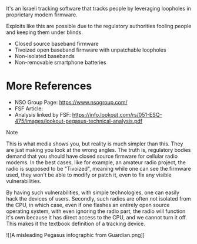 It's an Israeli tracking software that tracks people by leveraging loopholes in proprietary modem firmware.

Exploits like this are possible due to the regulatory authorities fooling people and keeping them under blinds.

- Closed source baseband firmware
- Tivoized open baseband firmware with unpatchable loopholes
- Non-isolated basebands
- Non-removable smartphone batteries
# More References
- NSO Group Page: https://www.nsogroup.com/
- FSF Article:
- Analysis linked by FSF: https://info.lookout.com/rs/051-ESQ-475/images/lookout-pegasus-technical-analysis.pdf

> [!NOTE]
> This is what media shows you, but reality is much simpler than this. They are just making you look at the wrong angles. The truth is, regulatory bodies demand that you should have closed source firmware for cellular radio modems. In the best cases, like for example, an amateur radio project, the radio is supposed to be "Tivoized", meaning while one can see the firmware used, they won't be able to modify or patch it, even to fix any visible vulnerabilities. 
>
> By having such vulnerabilities, with simple technologies, one can easily hack the devices of users. Secondly, such radios are often not isolated from the CPU, in which case, even if one flashes an entirely open source operating system, with even ignoring the radio part, the radio will function it's own because it has direct access to the CPU, and we cannot turn it off. This makes it the textbook definition of a tracking device.
>
> ![[A misleading Pegasus infographic from Guardian.png]]